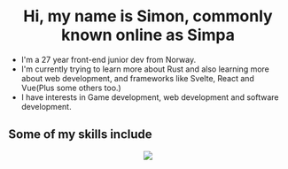 # <div align="center">Hi, my name is Simon, commonly known online as Simpa</div>

* I'm a 27 year front-end junior dev from Norway.
* I'm currently trying to learn more about Rust and also learning more about web development, and frameworks like Svelte, React and Vue(Plus some others too.)
* I have interests in Game development, web development and software development.

## Some of my skills include

<table align="center"><tr>
  <p align="center">
    <a href="https://skillicons.dev">
      <img src="https://skillicons.dev/icons?i=bootstrap,css,arch,astro,rust,discord,bots,git,,html,js,react,svelte,neovim"
    </a>
  </p>
</tr></table>
